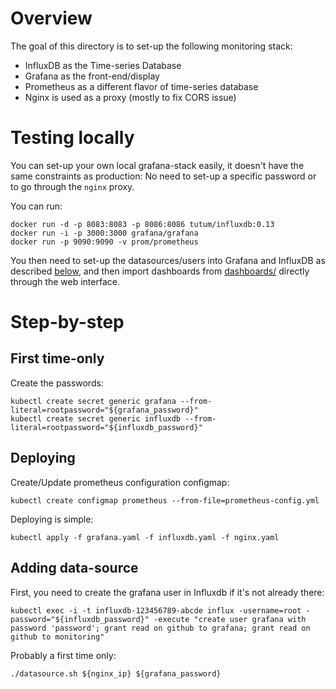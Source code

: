 Overview
========

The goal of this directory is to set-up the following monitoring stack:
- InfluxDB as the Time-series Database
- Grafana as the front-end/display
- Prometheus as a different flavor of time-series database
- Nginx is used as a proxy (mostly to fix CORS issue)

Testing locally
===============

You can set-up your own local grafana-stack easily, it doesn't have the same
constraints as production: No need to set-up a specific password or to go
through the `nginx` proxy.

You can run:

```
docker run -d -p 8083:8083 -p 8086:8086 tutum/influxdb:0.13
docker run -i -p 3000:3000 grafana/grafana
docker run -p 9090:9090 -v prom/prometheus
```

You then need to set-up the datasources/users into Grafana and InfluxDB as
described [below](#adding-data-source), and then import dashboards from
[dashboards/](dashboards/) directly through the web interface.

Step-by-step
============

First time-only
---------------
Create the passwords:
```
kubectl create secret generic grafana --from-literal=rootpassword="${grafana_password}"
kubectl create secret generic influxdb --from-literal=rootpassword="${influxdb_password}"
```

Deploying
---------
Create/Update prometheus configuration configmap:
```
kubectl create configmap prometheus --from-file=prometheus-config.yml
```

Deploying is simple:
```
kubectl apply -f grafana.yaml -f influxdb.yaml -f nginx.yaml
```

Adding data-source
------------------
First, you need to create the grafana user in Influxdb if it's not already there:
```
kubectl exec -i -t influxdb-123456789-abcde influx -username=root -password="${influxdb_password}" -execute "create user grafana with password 'password'; grant read on github to grafana; grant read on github to monitoring"
```

Probably a first time only:
```
./datasource.sh ${nginx_ip} ${grafana_password}
```
